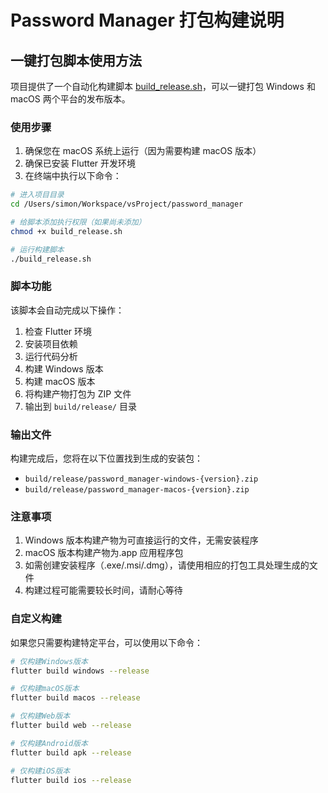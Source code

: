 # Password Manager 打包构建说明

## 一键打包脚本使用方法

项目提供了一个自动化构建脚本 [build_release.sh](build_release.sh)，可以一键打包 Windows 和 macOS 两个平台的发布版本。

### 使用步骤

1. 确保您在 macOS 系统上运行（因为需要构建 macOS 版本）
2. 确保已安装 Flutter 开发环境
3. 在终端中执行以下命令：

```bash
# 进入项目目录
cd /Users/simon/Workspace/vsProject/password_manager

# 给脚本添加执行权限（如果尚未添加）
chmod +x build_release.sh

# 运行构建脚本
./build_release.sh
```

### 脚本功能

该脚本会自动完成以下操作：

1. 检查 Flutter 环境
2. 安装项目依赖
3. 运行代码分析
4. 构建 Windows 版本
5. 构建 macOS 版本
6. 将构建产物打包为 ZIP 文件
7. 输出到 `build/release/` 目录

### 输出文件

构建完成后，您将在以下位置找到生成的安装包：

- `build/release/password_manager-windows-{version}.zip`
- `build/release/password_manager-macos-{version}.zip`

### 注意事项

1. Windows 版本构建产物为可直接运行的文件，无需安装程序
2. macOS 版本构建产物为.app 应用程序包
3. 如需创建安装程序（.exe/.msi/.dmg），请使用相应的打包工具处理生成的文件
4. 构建过程可能需要较长时间，请耐心等待

### 自定义构建

如果您只需要构建特定平台，可以使用以下命令：

```bash
# 仅构建Windows版本
flutter build windows --release

# 仅构建macOS版本
flutter build macos --release

# 仅构建Web版本
flutter build web --release

# 仅构建Android版本
flutter build apk --release

# 仅构建iOS版本
flutter build ios --release
```
